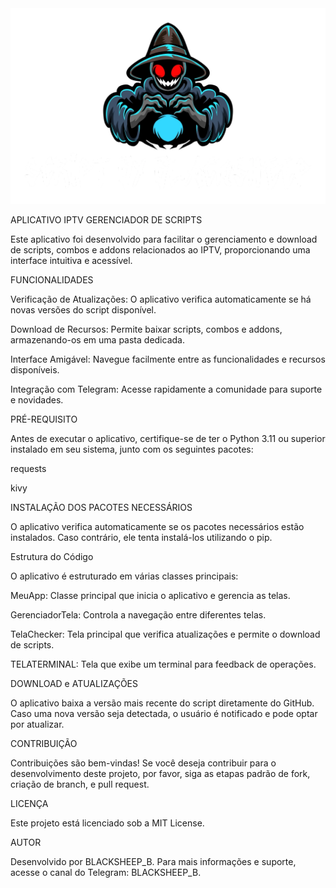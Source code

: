 <img src="https://raw.githubusercontent.com/TROPADOBLACKSHEEP/SCRIPTbyBLACKSHEEP/refs/heads/main/SCRIPTimage/SCRIPT-BY-BLACKSHEEP-02-10-2024.png" width="600" />


APLICATIVO IPTV GERENCIADOR DE SCRIPTS

Este aplicativo foi desenvolvido para facilitar o gerenciamento e download de scripts, combos e addons relacionados ao IPTV, proporcionando uma interface intuitiva e acessível.

FUNCIONALIDADES

Verificação de Atualizações: O aplicativo verifica automaticamente se há novas versões do script disponível.

Download de Recursos: Permite baixar scripts, combos e addons, armazenando-os em uma pasta dedicada.

Interface Amigável: Navegue facilmente entre as funcionalidades e recursos disponíveis.

Integração com Telegram: Acesse rapidamente a comunidade para suporte e novidades.


PRÉ-REQUISITO

Antes de executar o aplicativo, certifique-se de ter o Python 3.11 ou superior instalado em seu sistema, junto com os seguintes pacotes:

requests

kivy


INSTALAÇÃO DOS PACOTES NECESSÁRIOS

O aplicativo verifica automaticamente se os pacotes necessários estão instalados. Caso contrário, ele tenta instalá-los utilizando o pip.

Estrutura do Código

O aplicativo é estruturado em várias classes principais:

MeuApp: Classe principal que inicia o aplicativo e gerencia as telas.

GerenciadorTela: Controla a navegação entre diferentes telas.

TelaChecker: Tela principal que verifica atualizações e permite o download de scripts.

TELATERMINAL: Tela que exibe um terminal para feedback de operações.


DOWNLOAD e ATUALIZAÇÕES

O aplicativo baixa a versão mais recente do script diretamente do GitHub. Caso uma nova versão seja detectada, o usuário é notificado e pode optar por atualizar.

CONTRIBUIÇÃO

Contribuições são bem-vindas! Se você deseja contribuir para o desenvolvimento deste projeto, por favor, siga as etapas padrão de fork, criação de branch, e pull request.

LICENÇA

Este projeto está licenciado sob a MIT License.

AUTOR

Desenvolvido por BLACKSHEEP_B. Para mais informações e suporte, acesse o canal do Telegram: BLACKSHEEP_B.


